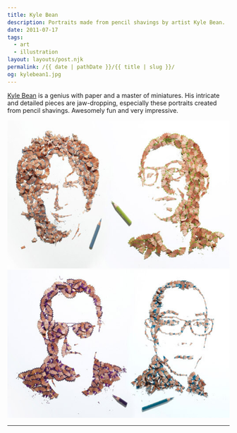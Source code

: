```yaml
---
title: Kyle Bean
description: Portraits made from pencil shavings by artist Kyle Bean.
date: 2011-07-17
tags: 
  - art
  - illustration
layout: layouts/post.njk
permalink: /{{ date | pathDate }}/{{ title | slug }}/
og: kylebean1.jpg
---
```


[Kyle Bean](http://www.kylebean.co.uk/portfolio) is a genius with paper and a master of miniatures. His intricate and detailed pieces are jaw-dropping, especially these portraits created from pencil shavings. Awesomely fun and very impressive.

![](/img/kylebean1.jpg)![](/img/kylebean2.jpg)

---
